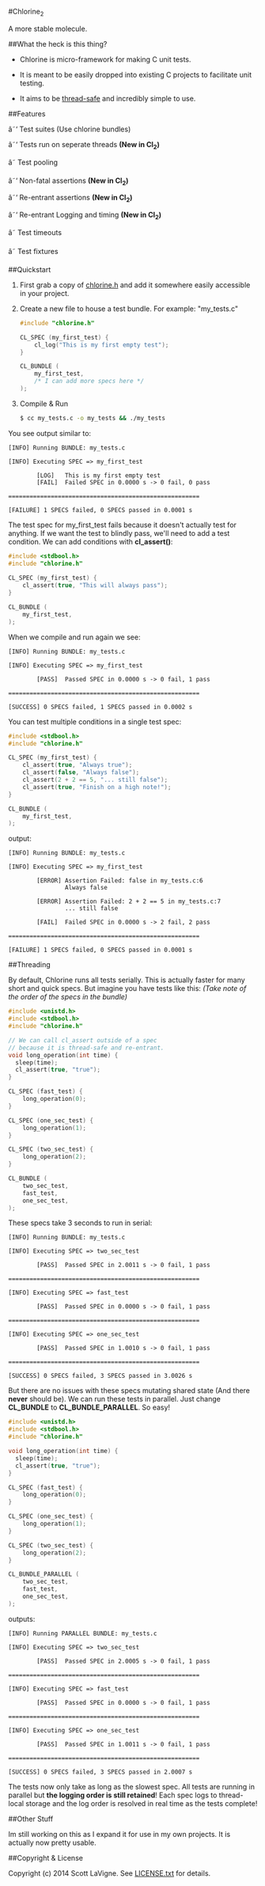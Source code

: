 #Chlorine<sub>2</sub>

A more stable molecule.

##What the heck is this thing?

  * Chlorine is micro-framework for making C unit tests.

  * It is meant to be easily dropped into existing C projects to facilitate unit testing.

  * It aims to be [thread-safe](#threading) and incredibly simple to use.
  
##Features
  
  â˜‘ Test suites (Use chlorine bundles)

  â˜‘ Tests run on seperate threads **(New in Cl<sub>2</sub>)**
  
  â˜ Test pooling
  
  â˜‘ Non-fatal assertions **(New in Cl<sub>2</sub>)**
  
  â˜‘ Re-entrant assertions **(New in Cl<sub>2</sub>)**
  
  â˜‘ Re-entrant Logging and timing **(New in Cl<sub>2</sub>)**

  â˜ Test timeouts
    
  â˜ Test fixtures
  
##Quickstart

1. First grab a copy of [chlorine.h](https://raw.githubusercontent.com/pyrated/chlorine/master/chlorine.h) and add it somewhere easily accessible in your project.

2. Create a new file to house a test bundle. For example: "my_tests.c"
 
    ```c
    #include "chlorine.h"
    
    CL_SPEC (my_first_test) {
        cl_log("This is my first empty test");
    }
    
    CL_BUNDLE (
        my_first_test,
        /* I can add more specs here */
    );
    ```

3. Compile & Run

    ```sh
    $ cc my_tests.c -o my_tests && ./my_tests
    ```

You see output similar to:

```
[INFO] Running BUNDLE: my_tests.c

[INFO] Executing SPEC => my_first_test

        [LOG]   This is my first empty test
        [FAIL]  Failed SPEC in 0.0000 s -> 0 fail, 0 pass

======================================================

[FAILURE] 1 SPECS failed, 0 SPECS passed in 0.0001 s
```
  
The test spec for my_first_test fails because it doesn't actually test for anything. If we want the test to blindly pass, we'll need to add a test condition. We can add conditions with **cl_assert()**:

```c
#include <stdbool.h>
#include "chlorine.h"
    
CL_SPEC (my_first_test) {
    cl_assert(true, "This will always pass");
}

CL_BUNDLE (
    my_first_test,
);
```

When we compile and run again we see:
    
```
[INFO] Running BUNDLE: my_tests.c

[INFO] Executing SPEC => my_first_test

        [PASS]  Passed SPEC in 0.0000 s -> 0 fail, 1 pass

======================================================

[SUCCESS] 0 SPECS failed, 1 SPECS passed in 0.0002 s
```

You can test multiple conditions in a single test spec:

```c
#include <stdbool.h>
#include "chlorine.h"

CL_SPEC (my_first_test) {
    cl_assert(true, "Always true");
    cl_assert(false, "Always false");
    cl_assert(2 + 2 == 5, "... still false");
    cl_assert(true, "Finish on a high note!");
}

CL_BUNDLE (
    my_first_test,
);
```

output:

```
[INFO] Running BUNDLE: my_tests.c

[INFO] Executing SPEC => my_first_test

        [ERROR] Assertion Failed: false in my_tests.c:6
                Always false

        [ERROR] Assertion Failed: 2 + 2 == 5 in my_tests.c:7
                ... still false

        [FAIL]  Failed SPEC in 0.0000 s -> 2 fail, 2 pass

======================================================

[FAILURE] 1 SPECS failed, 0 SPECS passed in 0.0001 s
```

##Threading

By default, Chlorine runs all tests serially. This is actually faster for many short and quick specs. But imagine you have tests like this: *(Take note of the order of the specs in the bundle)*

```c
#include <unistd.h>
#include <stdbool.h>
#include "chlorine.h"

// We can call cl_assert outside of a spec
// because it is thread-safe and re-entrant.
void long_operation(int time) {
  sleep(time);
  cl_assert(true, "true");
}

CL_SPEC (fast_test) {
    long_operation(0);
}

CL_SPEC (one_sec_test) {
    long_operation(1);
}

CL_SPEC (two_sec_test) {
    long_operation(2);
}

CL_BUNDLE (
    two_sec_test,
    fast_test,
    one_sec_test,
);
```

These specs take 3 seconds to run in serial:

```
[INFO] Running BUNDLE: my_tests.c

[INFO] Executing SPEC => two_sec_test

        [PASS]  Passed SPEC in 2.0011 s -> 0 fail, 1 pass

======================================================

[INFO] Executing SPEC => fast_test

        [PASS]  Passed SPEC in 0.0000 s -> 0 fail, 1 pass

======================================================

[INFO] Executing SPEC => one_sec_test

        [PASS]  Passed SPEC in 1.0010 s -> 0 fail, 1 pass

======================================================

[SUCCESS] 0 SPECS failed, 3 SPECS passed in 3.0026 s
```

But there are no issues with these specs mutating shared state (And there **never** should be). We can run these tests in parallel. Just change **CL_BUNDLE** to **CL_BUNDLE_PARALLEL**. So easy!

```c
#include <unistd.h>
#include <stdbool.h>
#include "chlorine.h"

void long_operation(int time) {
  sleep(time);
  cl_assert(true, "true");
}

CL_SPEC (fast_test) {
    long_operation(0);
}

CL_SPEC (one_sec_test) {
    long_operation(1);
}

CL_SPEC (two_sec_test) {
    long_operation(2);
}

CL_BUNDLE_PARALLEL (
    two_sec_test,
    fast_test,
    one_sec_test,
);
```

outputs:

```
[INFO] Running PARALLEL BUNDLE: my_tests.c

[INFO] Executing SPEC => two_sec_test

        [PASS]  Passed SPEC in 2.0005 s -> 0 fail, 1 pass

======================================================

[INFO] Executing SPEC => fast_test

        [PASS]  Passed SPEC in 0.0000 s -> 0 fail, 1 pass

======================================================

[INFO] Executing SPEC => one_sec_test

        [PASS]  Passed SPEC in 1.0011 s -> 0 fail, 1 pass

======================================================

[SUCCESS] 0 SPECS failed, 3 SPECS passed in 2.0007 s
```

The tests now only take as long as the slowest spec. All tests are running in parallel but **the logging order is still retained**! Each spec logs to thread-local storage and the log order is resolved in real time as the tests complete!

##Other Stuff

Im still working on this as I expand it for use in my own projects. It is actually now pretty usable.

##Copyright & License

Copyright (c) 2014 Scott LaVigne. See [LICENSE.txt](https://github.com/pyrated/chlorine/blob/master/LICENSE.txt) for details. 
